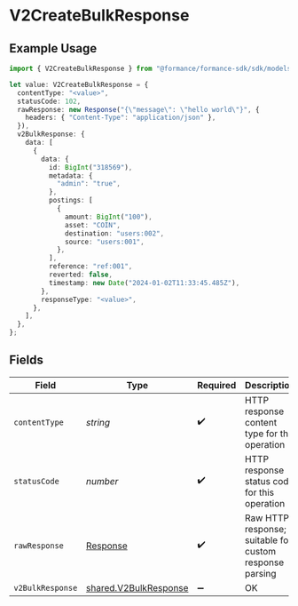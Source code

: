 # V2CreateBulkResponse

## Example Usage

```typescript
import { V2CreateBulkResponse } from "@formance/formance-sdk/sdk/models/operations";

let value: V2CreateBulkResponse = {
  contentType: "<value>",
  statusCode: 102,
  rawResponse: new Response("{\"message\": \"hello world\"}", {
    headers: { "Content-Type": "application/json" },
  }),
  v2BulkResponse: {
    data: [
      {
        data: {
          id: BigInt("318569"),
          metadata: {
            "admin": "true",
          },
          postings: [
            {
              amount: BigInt("100"),
              asset: "COIN",
              destination: "users:002",
              source: "users:001",
            },
          ],
          reference: "ref:001",
          reverted: false,
          timestamp: new Date("2024-01-02T11:33:45.485Z"),
        },
        responseType: "<value>",
      },
    ],
  },
};
```

## Fields

| Field                                                                 | Type                                                                  | Required                                                              | Description                                                           |
| --------------------------------------------------------------------- | --------------------------------------------------------------------- | --------------------------------------------------------------------- | --------------------------------------------------------------------- |
| `contentType`                                                         | *string*                                                              | :heavy_check_mark:                                                    | HTTP response content type for this operation                         |
| `statusCode`                                                          | *number*                                                              | :heavy_check_mark:                                                    | HTTP response status code for this operation                          |
| `rawResponse`                                                         | [Response](https://developer.mozilla.org/en-US/docs/Web/API/Response) | :heavy_check_mark:                                                    | Raw HTTP response; suitable for custom response parsing               |
| `v2BulkResponse`                                                      | [shared.V2BulkResponse](../../../sdk/models/shared/v2bulkresponse.md) | :heavy_minus_sign:                                                    | OK                                                                    |